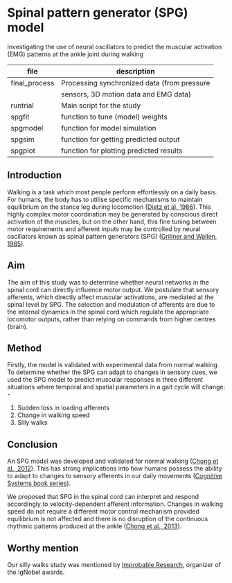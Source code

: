 # Spinal pattern generator (SPG) model
Investigating the use of neural oscillators to predict the muscular activation (EMG) patterns at the ankle joint during walking

| file                   | description                                  |
|------------------------|----------------------------------------------|
| final_process          | Processing synchronized data (from pressure  |
|                        | sensors, 3D motion data and EMG data)        |
| runtrial               | Main script for the study                    |
| spgfit                 | function to tune (model) weights             |
| spgmodel               | function for model simulation                |
| spgsim                 | function for getting predicted output        |
| spgplot                | function for plotting predicted results      |

## Introduction
Walking is a task which most people perform effortlessly on a daily basis. For humans, the body has to utilise specific mechanisms to maintain equilibrium on the stance leg during locomotion ([Dietz et al. 1986](https://pubmed.ncbi.nlm.nih.gov/3790992/)). This highly complex motor coordination may be generated by conscious direct activation of the muscles, but on the other hand, this fine tuning between motor requirements and afferent inputs may be controlled by neural oscillators known as spinal pattern generators (SPG) ([Grillner and Wallen, 1985](https://pubmed.ncbi.nlm.nih.gov/2984978/)).

## Aim
The aim of this study was to determine whether neural networks in the spinal cord can directly influence motor output. We postulate that sensory afferents, which directly affect muscular activations, are mediated at the spinal level by SPG. The selection and modulation of afferents are due to the internal dynamics in the spinal cord which regulate the appropriate locomotor outputs, rather than relying on commands from higher centres (brain). 

## Method
Firstly, the model is validated with experimental data from normal walking. To determine whether the SPG can adapt to changes in sensory cues, we used the SPG model to predict muscular responses in three different situations where temporal and spatial parameters in a gait cycle will change: -

1.	Sudden loss in loading afferents
2.	Change in walking speed
3.	Silly walks

## Conclusion
An SPG model was developed and validated for normal walking ([Chong et al., 2012](https://link.springer.com/article/10.1007/s11517-012-0944-2)). This has strong implications into how humans possess the ability to adapt to changes to sensory afferents in our daily movements ([Cognitive Systems book series](https://link.springer.com/chapter/10.1007/978-3-642-36368-9_20)).

We proposed that SPG in the spinal cord can interpret and respond accordingly to velocity-dependent afferent information. Changes in walking speed do not require a different motor control mechanism provided equilibrium is not affected and there is no disruption of the continuous rhythmic patterns produced at the ankle ([Chong et al., 2013](https://tbiomed.biomedcentral.com/articles/10.1186/1742-4682-10-9)).

## Worthy mention
Our silly walks study was mentioned by [Improbable Research](https://www.improbable.com/2013/09/20/silly-walk-studies-2/), organizer of the IgNobel awards.



